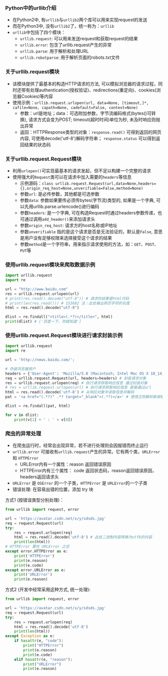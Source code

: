 ### Python中的urllib介绍

- 在Python2中, 有`urllib`与`urllib2`两个库可以用来实现request的发送
- 而在Python3中, 没有`urllib2`了，统一称为：`urllib`
- `urllib`中包括了四个模块：
    * `urllib.request`: 可以用来发送request和获取request的结果
    * `urllib.error`: 包含了urllib.request产生的异常
    * `urllib.parse`: 用于解析和处理URL
    * `urllib.robotparse`: 用于解析页面的robots.txt文件

### 关于urllib.request模块

- 该模块提供了最基本的构造HTTP请求的方法, 可以模拟浏览器的请求过程，同时还带有处理authentication(授权验证)、redirections(重定向)、cookies(浏览器Cookies)等内容
- 使用示例：`urllib.request.urlopen(url, data=None, [timeout,]*, cafile=None, capath=None, cadefault=False, context=None)`
    * 参数：url是地址；data：可选附加参数，字节流编码格式(bytes()可转换), 请求方式会变为POST; timeout(超时时间)单位为秒, 未及时响应则抛出异常
    * 返回：HTTPResponse类型的对象：`response.read()` 可得到返回的网页内容, 可使用decode('utf-8')解码字符串； `response.status` 可以得到返回结果的状态码


### 关于urllib.request.Request模块

- 利用`urlopen()`可实现最基本的请求发起，但不足以构建一个完整的请求
- 使用强大的`Request`类可以在请求中加入需要的`headers`等信息
    * 示例源码：`class urllib.request.Request(url,data=None,headers={},origin_req_host=None,unverifiable=False,method=None)`
    * 参数`url`: 是必传参数，其他都是可选参数
    * 参数`data`: 参数如果要传必须传bytes(字节流)类型的, 如果是一个字典, 可以先用urllib.parse.urlencode()进行编码
    * 参数`headers`: 是一个字典, 可在构造Request时通过headers参数传递，也可通过调用`add_header()`来添加请求头
    * 参数`origin_req_host`: 请求方的host名称或IP地址
    * 参数`unverifiable` 指的是这个请求是否是无法验证的，默认是`False`, 意思是用户没有足够权限来选择接受这个请求的结果
    * 参数`method`是一个字符串，用来指示请求使用的方法，如：`GET`、`POST`、`PUT`等

### 使用urllib.request模块来爬取数据示例

```python
import urllib.request
import re

url = "http://www.baidu.com"
res = urllib.request.urlopen(url)
# print(res.read().decode("utf-8")) # 请求的结果是html代码
# print(len(res.read())) # 153682 注：此处输出网页字符的长度
html = res.read().decode("utf-8")

dlist = re.findall("<title>(.*?)</title>", html)
print(dlist) # ['百度一下，你就知道']
```

### 使用urllib.request.Request模块进行请求封装示例

```python
import urllib.request
import re

url = 'http://news.baidu.com/';

# 伪装浏览器用户
headers = {'User-Agent': 'Mozilla/5.0 (Macintosh; Intel Mac OS X 10_14_3) AppleWebKit/537.36 (KHTML, like Gecko) Chrome/73.0.3683.103 Safari/537.36'}
req = urllib.request.Request(url, headers=headers) # 封装请求对象
res = urllib.request.urlopen(req) # 执行请求获取响应信息 通过封装对象
# res = urllib.request.urlopen(url) # 执行请求获取响应信息 直接通过url
html = res.read().decode('utf-8') # 从响应对象中读取信息并解码
pat = '<a href="(.*?)" .*? target="_blank">(.*?)</a>' # 使用正则解析新闻标题

dlist = re.findall(pat, html)

for v in dlist:
    print(v[1] + ' : ' + v[0])

```

### 爬虫的异常处理

- 在爬虫运行时，经常会出现异常，若不进行处理则会因报错而终止运行
- `urllib.error` 可接收有`urllib.request`产生的异常。它有两个类，`URLError` 和 `HTTPError`
    * URLError内有一个属性：reason 返回错误原因
    * HTTPError内有三个属性： code 返回状态码，reason返回错误原因，headers返回请求头
- `URLError` 是 `OSError` 的一个子类，`HTTPError` 是 `URLError`的一个子类
- 错误处理: 在容易出错的位置，添加 try 块

方式1 (按错误类型分别处理)：

```python
from urllib import request, error

url = 'https://avatar.csdn.net/x/y/sdsds.jpg'
req = request.Request(url)
try:
    res = request.urlopen(req)
    html = res.read().decode('utf-8') # 此处二进制内容转换为utf8的内容
    print(len(html))
# HTTPError 要在 URLError 之后
except error.HTTPError as e:
    print('HTTPError')
    print(e.reason)
    print(e.code)
except error.URLError as e:
    print('URLError')
    print(e.reason)

```

方式2 (开发中经常采用这种方式, 统一处理):

```python
from urllib import request, error

url = 'https://avatar.csdn.net/x/y/sdsds.jpg'
req = request.Request(url)
try:
    res = request.urlopen(req)
    html = res.read().decode('utf-8')
    print(len(html))
except Exception as e:
    if hasattr(e, "code"):
        print("HTTPError")
        print(e.reason)
        print(e.code)
    elif hasattr(e, "reason"):
        print("URLError")
        print(e.reason)
```
